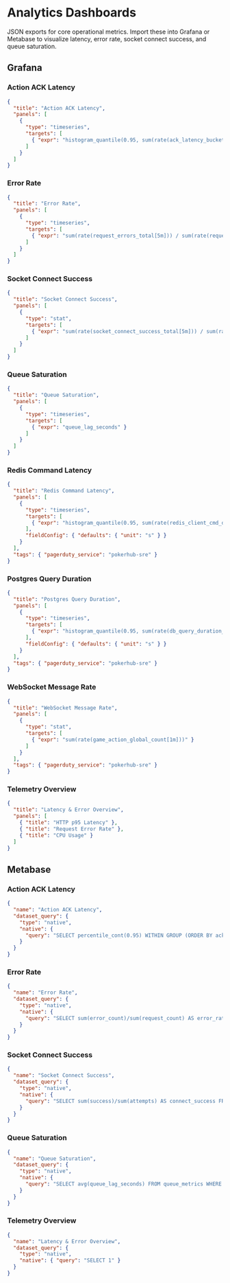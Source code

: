 # Analytics Dashboards

JSON exports for core operational metrics. Import these into Grafana or Metabase to visualize latency, error rate, socket connect success, and queue saturation.

## Grafana

### Action ACK Latency
```json
{
  "title": "Action ACK Latency",
  "panels": [
    {
      "type": "timeseries",
      "targets": [
        { "expr": "histogram_quantile(0.95, sum(rate(ack_latency_bucket[5m])) by (le))" }
      ]
    }
  ]
}
```

### Error Rate
```json
{
  "title": "Error Rate",
  "panels": [
    {
      "type": "timeseries",
      "targets": [
        { "expr": "sum(rate(request_errors_total[5m])) / sum(rate(requests_total[5m]))" }
      ]
    }
  ]
}
```

### Socket Connect Success
```json
{
  "title": "Socket Connect Success",
  "panels": [
    {
      "type": "stat",
      "targets": [
        { "expr": "sum(rate(socket_connect_success_total[5m])) / sum(rate(socket_connect_attempts_total[5m]))" }
      ]
    }
  ]
}
```

### Queue Saturation
```json
{
  "title": "Queue Saturation",
  "panels": [
    {
      "type": "timeseries",
      "targets": [
        { "expr": "queue_lag_seconds" }
      ]
    }
  ]
}
```

### Redis Command Latency
```json
{
  "title": "Redis Command Latency",
  "panels": [
    {
      "type": "timeseries",
      "targets": [
        { "expr": "histogram_quantile(0.95, sum(rate(redis_client_cmd_duration_seconds_bucket[5m])) by (le))" }
      ],
      "fieldConfig": { "defaults": { "unit": "s" } }
    }
  ],
  "tags": { "pagerduty_service": "pokerhub-sre" }
}
```

### Postgres Query Duration
```json
{
  "title": "Postgres Query Duration",
  "panels": [
    {
      "type": "timeseries",
      "targets": [
        { "expr": "histogram_quantile(0.95, sum(rate(db_query_duration_seconds_bucket[5m])) by (le))" }
      ],
      "fieldConfig": { "defaults": { "unit": "s" } }
    }
  ],
  "tags": { "pagerduty_service": "pokerhub-sre" }
}
```

### WebSocket Message Rate
```json
{
  "title": "WebSocket Message Rate",
  "panels": [
    {
      "type": "stat",
      "targets": [
        { "expr": "sum(rate(game_action_global_count[1m]))" }
      ]
    }
  ],
  "tags": { "pagerduty_service": "pokerhub-sre" }
}
```

### Telemetry Overview
```json
{
  "title": "Latency & Error Overview",
  "panels": [
    { "title": "HTTP p95 Latency" },
    { "title": "Request Error Rate" },
    { "title": "CPU Usage" }
  ]
}
```

## Metabase

### Action ACK Latency
```json
{
  "name": "Action ACK Latency",
  "dataset_query": {
    "type": "native",
    "native": {
      "query": "SELECT percentile_cont(0.95) WITHIN GROUP (ORDER BY ack_latency_ms) AS p95 FROM action_metrics WHERE created_at > now() - interval '1 hour'"
    }
  }
}
```

### Error Rate
```json
{
  "name": "Error Rate",
  "dataset_query": {
    "type": "native",
    "native": {
      "query": "SELECT sum(error_count)/sum(request_count) AS error_rate FROM request_metrics WHERE created_at > now() - interval '1 hour'"
    }
  }
}
```

### Socket Connect Success
```json
{
  "name": "Socket Connect Success",
  "dataset_query": {
    "type": "native",
    "native": {
      "query": "SELECT sum(success)/sum(attempts) AS connect_success FROM socket_connect_metrics WHERE created_at > now() - interval '1 hour'"
    }
  }
}
```

### Queue Saturation
```json
{
  "name": "Queue Saturation",
  "dataset_query": {
    "type": "native",
    "native": {
      "query": "SELECT avg(queue_lag_seconds) FROM queue_metrics WHERE created_at > now() - interval '1 hour'"
    }
  }
}
```

### Telemetry Overview
```json
{
  "name": "Latency & Error Overview",
  "dataset_query": {
    "type": "native",
    "native": { "query": "SELECT 1" }
  }
}
```
